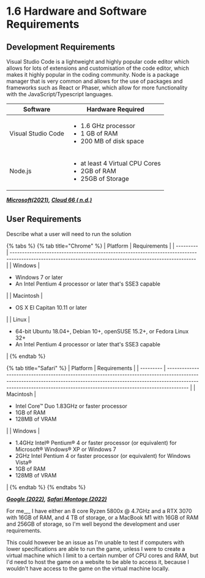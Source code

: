 # 1.6 Hardware and Software Requirements

## Development Requirements

Visual Studio Code is a lightweight and highly popular code editor which allows for lots of extensions and customisation of the code editor, which makes it highly popular in the coding community. Node is a package manager that is very common and allows for the use of packages and frameworks such as React or Phaser, which allow for more functionality with the JavaScript/Typescript languages.&#x20;

| Software           | Hardware Required                                                                          |
| ------------------ | ------------------------------------------------------------------------------------------ |
| Visual Studio Code | <ul><li>1.6 GHz processor</li><li>1 GB of RAM</li><li>200 MB of disk space</li></ul>       |
| Node.js            | <ul><li>at least 4 Virtual CPU Cores </li><li>2GB of RAM</li><li>25GB of Storage</li></ul> |

__[_Microsoft(2021)_](../analysis/reference-list.md)_,_ [_Cloud 66 ( n.d.)_](../analysis/reference-list.md)__

## User Requirements

Describe what a user will need to run the solution

{% tabs %}
{% tab title="Chrome" %}
| Platform  | Requirements                                                                                                                                              |
| --------- | --------------------------------------------------------------------------------------------------------------------------------------------------------- |
| Windows   | <ul><li>Windows 7 or later</li><li>An Intel Pentium 4 processor or later that's SSE3 capable</li></ul>                                                    |
| Macintosh | <ul><li>OS X El Capitan 10.11 or later</li></ul>                                                                                                          |
| Linux     | <ul><li>64-bit Ubuntu 18.04+, Debian 10+, openSUSE 15.2+, or Fedora Linux 32+</li><li>An Intel Pentium 4 processor or later that's SSE3 capable</li></ul> |
{% endtab %}

{% tab title="Safari" %}
| Platform  | Requirements                                                                                                                                                                                                                                        |
| --------- | --------------------------------------------------------------------------------------------------------------------------------------------------------------------------------------------------------------------------------------------------- |
| Macintosh | <ul><li>Intel Core™ Duo 1.83GHz or faster processor</li><li>1GB of RAM</li><li>128MB of VRAM</li></ul>                                                                                                                                              |
| Windows   | <ul><li>1.4GHz Intel® Pentium® 4 or faster processor (or equivalent) for Microsoft® Windows® XP or Windows 7</li><li>2GHz Intel Pentium 4 or faster processor (or equivalent) for Windows Vista®</li><li>1GB of RAM</li><li>128MB of VRAM</li></ul> |
{% endtab %}
{% endtabs %}

__[_Google (2022)_](../analysis/reference-list.md)_,_ [_Safari Montage (2022)_](../analysis/reference-list.md)__

For me_,_ I have either an 8 core Ryzen 5800x @ 4.7GHz and a RTX 3070 with 16GB of RAM, and 4 TB of storage, or a MacBook M1 with 16GB of RAM and 256GB of storage, so I'm well beyond the development and user requirements.&#x20;

This could however be an issue as I'm unable to test if computers with lower specifications are able to run the game, unless I were to create a virtual machine which I limit to a certain number of CPU cores and RAM, but I'd need to host the game on a website to be able to access it, because I wouldn't have access to the game on the virtual machine locally.&#x20;
